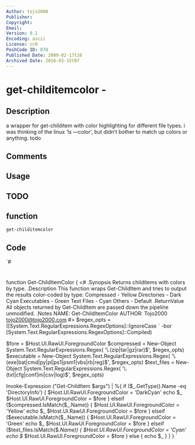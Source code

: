 ```yaml
---
Author: tojo2000
Publisher: 
Copyright: 
Email: 
Version: 0.1
Encoding: ascii
License: cc0
PoshCode ID: 878
Published Date: 2009-02-17t16
Archived Date: 2016-03-15t07
---
```


# get-childitemcolor - 

## Description

a wrapper for get-childitem with color highlighting for different file types.  i was thinking of the linux ‘ls —color’, but didn’t bother to match up colors or anything.  todo

## Comments



## Usage



## TODO



## function

`get-childitemcolor`

## Code

`#
 #
 function Get-ChildItemColor {
 <#
 .Synopsis
   Returns childitems with colors by type.
 .Description
   This function wraps Get-ChildItem and tries to output the results
   color-coded by type:
   Compressed - Yellow
   Directories - Dark Cyan
   Executables - Green
   Text Files - Cyan
   Others - Default
 .ReturnValue
   All objects returned by Get-ChildItem are passed down the pipeline
   unmodified.
 .Notes
   NAME:      Get-ChildItemColor
   AUTHOR:    Tojo2000 <tojo2000@tojo2000.com>
 #>
   $regex_opts = ([System.Text.RegularExpressions.RegexOptions]::IgnoreCase `
       -bor [System.Text.RegularExpressions.RegexOptions]::Compiled)
 
   $fore = $Host.UI.RawUI.ForegroundColor
   $compressed = New-Object System.Text.RegularExpressions.Regex(
       '\.(zip|tar|gz|rar)$', $regex_opts)
   $executable = New-Object System.Text.RegularExpressions.Regex(
       '\.(exe|bat|cmd|py|pl|ps1|psm1|vbs|rb|reg)$', $regex_opts)
   $text_files = New-Object System.Text.RegularExpressions.Regex(
       '\.(txt|cfg|conf|ini|csv|log)$', $regex_opts)
 
   Invoke-Expression ("Get-ChildItem $args") |
     %{
       if ($_.GetType().Name -eq 'DirectoryInfo') {
         $Host.UI.RawUI.ForegroundColor = 'DarkCyan'
         echo $_
         $Host.UI.RawUI.ForegroundColor = $fore
       } elseif ($compressed.IsMatch($_.Name)) {
         $Host.UI.RawUI.ForegroundColor = 'Yellow'
         echo $_
         $Host.UI.RawUI.ForegroundColor = $fore
       } elseif ($executable.IsMatch($_.Name)) {
         $Host.UI.RawUI.ForegroundColor = 'Green'
         echo $_
         $Host.UI.RawUI.ForegroundColor = $fore
       } elseif ($text_files.IsMatch($_.Name)) {
         $Host.UI.RawUI.ForegroundColor = 'Cyan'
         echo $_
         $Host.UI.RawUI.ForegroundColor = $fore
       } else {
         echo $_
       }
     }
 }
`

